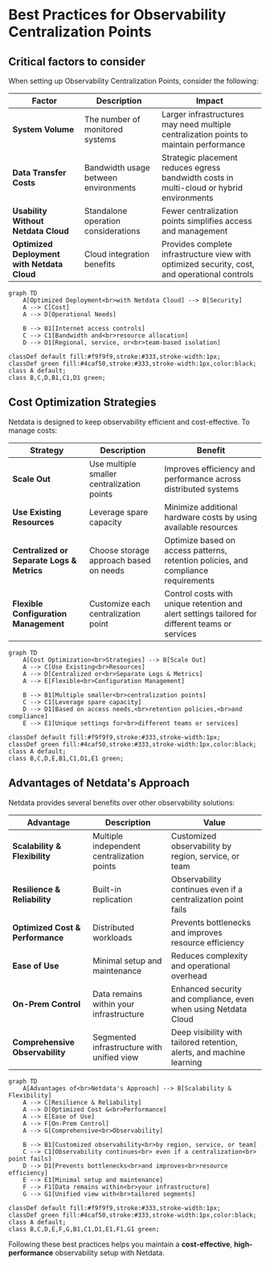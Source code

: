 # Best Practices for Observability Centralization Points

## Critical factors to consider

When setting up Observability Centralization Points, consider the following:

| Factor | Description | Impact |
|--------|-------------|--------|
| **System Volume** | The number of monitored systems | Larger infrastructures may need multiple centralization points to maintain performance |
| **Data Transfer Costs** | Bandwidth usage between environments | Strategic placement reduces egress bandwidth costs in multi-cloud or hybrid environments |
| **Usability Without Netdata Cloud** | Standalone operation considerations | Fewer centralization points simplifies access and management |
| **Optimized Deployment with Netdata Cloud** | Cloud integration benefits | Provides complete infrastructure view with optimized security, cost, and operational controls |

```mermaid
graph TD
    A[Optimized Deployment<br>with Netdata Cloud] --> B[Security]
    A --> C[Cost]
    A --> D[Operational Needs]
    
    B --> B1[Internet access controls]
    C --> C1[Bandwidth and<br>resource allocation]
    D --> D1[Regional, service, or<br>team-based isolation]
    
classDef default fill:#f9f9f9,stroke:#333,stroke-width:1px;
classDef green fill:#4caf50,stroke:#333,stroke-width:1px,color:black;
class A default;
class B,C,D,B1,C1,D1 green;
```

## Cost Optimization Strategies

Netdata is designed to keep observability efficient and cost-effective. To manage costs:

| Strategy | Description | Benefit |
|----------|-------------|---------|
| **Scale Out** | Use multiple smaller centralization points | Improves efficiency and performance across distributed systems |
| **Use Existing Resources** | Leverage spare capacity | Minimize additional hardware costs by using available resources |
| **Centralized or Separate Logs & Metrics** | Choose storage approach based on needs | Optimize based on access patterns, retention policies, and compliance requirements |
| **Flexible Configuration Management** | Customize each centralization point | Control costs with unique retention and alert settings tailored for different teams or services |

```mermaid
graph TD
    A[Cost Optimization<br>Strategies] --> B[Scale Out]
    A --> C[Use Existing<br>Resources]
    A --> D[Centralized or<br>Separate Logs & Metrics]
    A --> E[Flexible<br>Configuration Management]
    
    B --> B1[Multiple smaller<br>centralization points]
    C --> C1[Leverage spare capacity]
    D --> D1[Based on access needs,<br>retention policies,<br>and compliance]
    E --> E1[Unique settings for<br>different teams or services]
    
classDef default fill:#f9f9f9,stroke:#333,stroke-width:1px;
classDef green fill:#4caf50,stroke:#333,stroke-width:1px,color:black;
class A default;
class B,C,D,E,B1,C1,D1,E1 green;
```

## Advantages of Netdata's Approach

Netdata provides several benefits over other observability solutions:

| Advantage | Description | Value |
|-----------|-------------|-------|
| **Scalability & Flexibility** | Multiple independent centralization points | Customized observability by region, service, or team |
| **Resilience & Reliability** | Built-in replication | Observability continues even if a centralization point fails |
| **Optimized Cost & Performance** | Distributed workloads | Prevents bottlenecks and improves resource efficiency |
| **Ease of Use** | Minimal setup and maintenance | Reduces complexity and operational overhead |
| **On-Prem Control** | Data remains within your infrastructure | Enhanced security and compliance, even when using Netdata Cloud |
| **Comprehensive Observability** | Segmented infrastructure with unified view | Deep visibility with tailored retention, alerts, and machine learning |

```mermaid
graph TD
    A[Advantages of<br>Netdata's Approach] --> B[Scalability & Flexibility]
    A --> C[Resilience & Reliability]
    A --> D[Optimized Cost &<br>Performance]
    A --> E[Ease of Use]
    A --> F[On-Prem Control]
    A --> G[Comprehensive<br>Observability]
    
    B --> B1[Customized observability<br>by region, service, or team]
    C --> C1[Observability continues<br> even if a centralization<br> point fails]
    D --> D1[Prevents bottlenecks<br>and improves<br>resource efficiency]
    E --> E1[Minimal setup and maintenance]
    F --> F1[Data remains within<br>your infrastructure]
    G --> G1[Unified view with<br>tailored segments]
    
classDef default fill:#f9f9f9,stroke:#333,stroke-width:1px;
classDef green fill:#4caf50,stroke:#333,stroke-width:1px,color:black;
class A default;
class B,C,D,E,F,G,B1,C1,D1,E1,F1,G1 green;
```

Following these best practices helps you maintain a **cost-effective**, **high-performance** observability setup with Netdata.

